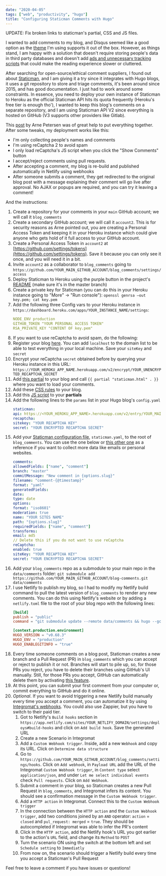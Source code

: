```yaml
---
date: "2020-04-05"
tags: ["web", "productivity", "hugo"]
title: "Configuring Staticman Comments with Hugo"
---
```


UPDATE: Fix broken links to staticman's partial, CSS and JS files.

I wanted to add comments to my blog, and Disqus seemed like a good option as the [theme](https://github.com/zwbetz-gh/cupper-hugo-theme) I'm using supports it out of the box. However, as things stand, I am happy with a solution that doesn't require storing people's data in third party databases and doesn't add [ads and unnecessary tracking scripts](https://replyable.com/2017/03/disqus-is-your-data-worth-trading-for-convenience/) that could make the reading experience slower or cluttered.

After searching for open-source/ethical comment suppliers, I found out about [Staticman](https://staticman.net/), and I am giving it a try since it integrates with Hugo blogs, it uses a git repository to store and triage comments, it's been around since 2015, and has good documentation. I just had to work around some constraints. In essence, you need to deploy your own instance of Staticman to Heroku as the official Staticman API hits its quota frequently (Heroku's free tier is enough tho'), I wanted to keep this blog's comments on a separate repository, and I am using Staticman API V2 since everything is hosted on GitHub (V3 supports other providers like Gitlab). 

This [post](https://petersen.pro/blog/staticman-comments-in-separate-repository/) by Arne Petersen was of great help to put everything together. After some tweaks, my deployment works like this:

- I'm only collecting people's names and comments
- I'm using reCaptcha 2 to avoid spam
- I only load reCaptcha's JS script when you click the "Show Comments" button
- I accept/reject comments using pull requests.
- After accepting a comment, my blog is re-build and published automatically in Netlify using webhooks
- After someone submits a comment, they get redirected to the original blog post with a message explaining their comment will go live after approval. No AJAX or popups are required, and you can try it leaving a comment!

And the instructions:

1. Create a repository for your comments in your `main` GitHub account; we will call it `blog_comments`
2. Create a secondary GitHub account; we will call it `account2`. This is for security reasons as Arne pointed out, you are creating a Personal Access Token and keeping it in your Heroku instance which could give anyone who gets hold of it full access to your GitHub account.
3. Create a Personal Access Token in `account2` at [https://github.com/settings/tokens](https://github.com/settings/tokens). Save it because you can only see it once, and you will need it in a bit.
4. Invite `account2` as a collaborator to `blog_comments` going to `https://github.com/YOUR_MAIN_GITHUB_ACCOUNT/blog_comments/settings/access`
5. Deploy Staticman to Heroku using the purple button in the project's [README](https://github.com/eduardoboucas/staticman) (make sure it's in the master branch)
6. Create a private key for Staticman (you can do this in your Heroku instance going to "More" -> "Run console"): `openssl genrsa –out key.pem; cat key.pem`
7. Add the following three Config vars to your Heroku instance in `https://dashboard.heroku.com/apps/YOUR_INSTANCE_NAME/settings`:
    ```yaml
    NODE_ENV production
    GITHUB_TOKEN "YOUR PERSONAL ACCESS TOKEN"
    RSA_PRIVATE_KEY "CONTENT OF key.pem"
    ```
8. If you want to use reCaptcha to avoid spam, do the following:
 1. Register your blog [here](https://www.google.com/recaptcha/admin). You can add `localhost` to the domain list to be able to test everything in your local machine. Save your `siteKey` and `secret`
 2. Encrypt your reCaptcha `secret` obtained before by querying your Heroku instance in this URL: `https://YOUR_HEROKU_APP_NAME.herokuapp.com/v2/encrypt/YOUR_UNENCRYPTED_RECAPTCHA_SECRET`
9. Add [this partial](https://gist.github.com/JulioV/c1386fde8920406f3871666bf059d1a3) to your blog and call `{{ partial "staticman.html" . }}` where you want to load your comments.
10. Add these [CSS rules](https://gist.github.com/JulioV/5e0297961e4425054ec94c44c880fc70) to your blog.
11. Add this [JS script](https://gist.github.com/JulioV/8f3bfd3113764fc9c66726a12d651820) to your **partials**
12. Add the following lines to the `params` list in your Hugo blog's `config.yaml`
    ```yaml
    staticman: 
    api: https://<YOUR_HEROKU_APP_NAME>.herokuapp.com/v2/entry/YOUR_MAIN_GITHUB_ACCOUNT/blog_comments/master/comments
    recaptcha:
    sitekey: "YOUR RECAPTCHA KEY"
    secret: "YOUR ENCRYPTED RECAPTCHA SECRET"
    ```
13. Add your [Staticman configuration file](https://staticman.net/docs/configuration), `staticman.yaml`, to the root of `blog_comments`. You can use the one below or [this other one](https://raw.githubusercontent.com/eduardoboucas/staticman/master/staticman.sample.yml) as a reference if you want to collect more data like emails or personal websites.
    ```yaml
    comments:
    allowedFields: ["name", "comment"]
    branch: "master"
    commitMessage: "New comment in {options.slug}"
    filename: "comment-{@timestamp}"
    format: "yaml"
    generatedFields:
    date:
    type: date
    options:
    format: "iso8601"
    moderation: true
    name: "YOUR SITES NAME"
    path: "{options.slug}"
    requiredFields: ["name", "comment"]
    transforms:
    email: md5
    // Delete this if you do not want to use reCaptcha
    reCaptcha: 
    enabled: true
    siteKey: "YOUR RECAPTCHA KEY"
    secret: "YOUR ENCRYPTED RECAPTCHA SECRET"
    ```
14. Add your `blog_comments` repo as a submodule to your main repo in the `data/comments` folder: `git submodule add https://github.com/YOUR_MAIN_GITHUB_ACCOUNT/blog-comments.git data/comments`
15. I use Netlify to publish my blog, so I had to modify my Netlify build command to pull the latest version of `blog_comments` to render any new comments. You can do this using Netlify's website or by adding a `netlify.toml` file to the root of your blog repo with the following lines:
    ```toml
    [build]
    publish = "public"
    command = "git submodule update --remote data/comments && hugo --gc --minify"

    [context.production.environment]
    HUGO_VERSION = "v0.68.3"
    HUGO_ENV = "production"
    HUGO_ENABLEGITINFO = "true"
    ```
16. Every time someone comments on a blog post, Staticman creates a new branch and a Pull Request (PR) in `blog_comments` which you can accept or reject to publish it or not. Branches will start to pile up, so, for those PRs you reject, you have to delete their branches using GitHub's UI manually. Still, for those PRs you accept, GitHub can automatically delete them by activating [this feature](https://help.github.com/en/github/administering-a-repository/managing-the-automatic-deletion-of-branches).
17. At this point, you can submit your first comment from your computer or, commit everything to GitHub and do it online.
18. *Optional*. If you want to avoid triggering a new Netlify build manually every time you accept a comment, you can automatize it by using [Integromat's webhooks](https://www.integromat.com). You could also use Zappier, but you have to switch to their paid tier.
     1. Got to Netlify's `Build hooks` section in `https://app.netlify.com/sites/YOUR_NETLIFY_DOMAIN/settings/deploys#build-hooks` and click on `Add build hook`. Save the generated URL
     2. Create a new Scenario in Integromat
     3. Add a `Custom Webhook trigger`. Inside, add a new `Webhook` and copy its URL. Click on `Determine data structure`
     4. Go to `https://github.com/YOUR_MAIN_GITHUB_ACCOUNT/blog_comments/settings/hooks`. Click on `Add webhook`, in `Payload URL` add the URL of the Integromat `Custom Webhook trigger`, in `Content type` select `application/json`, and under `Let me select individual events` check `Pull requests`. Click on `Add Webhook`.
     5. Submit a comment in your blog, so Staticman creates a new Pull Request in `blog_comments`, and Integromat infers its content. You should see a confirmation message in the `Custom Webhook trigger`. 
     6. Add a `HTTP action` in Integromat. Connect this to the `Custom Webhook trigger`
     7. In the connection between the `HTTP action` and the `Custom Webhook trigger`, add two conditions joined by an `AND` operator: `action` = `closed` and `pul_request: merged` = `true`. They should be autocompleted if Integromat was able to infer the PR's content
     8. Click in the `HTTP action`, add the Netlify hook's URL you got earlier to the action's `URL` field, and change its `Method` to `POST`
     9.  Turn the scenario ON using the switch at the bottom left and set `Schedule setting` to `Immediatly`
     10. From now on, the scenario should trigger a Netlify build every time you accept a Staticman's Pull Request

Feel free to leave a comment if you have issues or questions!
